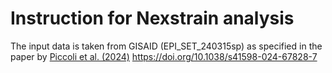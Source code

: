 # Instruction for Nexstrain analysis 

The input data is taken from GISAID (EPI_SET_240315sp) as specified in the paper by [Piccoli et al. (2024)](https://doi.org/10.1038/s41598-024-67828-7) <https://doi.org/10.1038/s41598-024-67828-7>